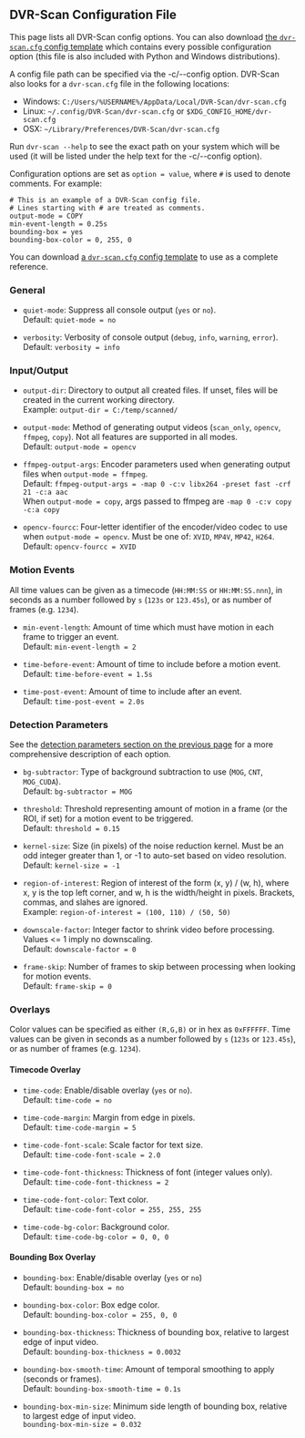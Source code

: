 
## DVR-Scan Configuration File

This page lists all DVR-Scan config options. You can also download [the `dvr-scan.cfg` config template](https://github.com/Breakthrough/DVR-Scan/blob/v1.5/dvr-scan.cfg) which contains every possible configuration option (this file is also included with Python and Windows distributions).

A config file path can be specified via the -c/--config option. DVR-Scan also looks for a `dvr-scan.cfg` file in the following locations:

 * Windows: `C:/Users/%USERNAME%/AppData/Local/DVR-Scan/dvr-scan.cfg`
 * Linux: `~/.config/DVR-Scan/dvr-scan.cfg` or `$XDG_CONFIG_HOME/dvr-scan.cfg`
 * OSX: `~/Library/Preferences/DVR-Scan/dvr-scan.cfg`

Run `dvr-scan --help` to see the exact path on your system which will be used (it will be listed under the help text for the -c/--config option).

Configuration options are set as `option = value`, where `#` is used to denote comments. For example:

```
# This is an example of a DVR-Scan config file.
# Lines starting with # are treated as comments.
output-mode = COPY
min-event-length = 0.25s
bounding-box = yes
bounding-box-color = 0, 255, 0
```

You can download [a `dvr-scan.cfg` config template](https://github.com/Breakthrough/DVR-Scan/blob/v1.5/dvr-scan.cfg) to use as a complete reference.


### General

 * `quiet-mode`: Suppress all console output (`yes` or `no`).
<br/>Default: `quiet-mode = no`

 * `verbosity`: Verbosity of console output (`debug`, `info`, `warning`, `error`).
<br/>Default: `verbosity = info`


### Input/Output

 * `output-dir`: Directory to output all created files. If unset, files will be created in the current working directory.
<br/>Example: `output-dir = C:/temp/scanned/`

 * `output-mode`: Method of generating output videos (`scan_only`, `opencv`, `ffmpeg`, `copy`). Not all features are supported in all modes.
<br/>Default: `output-mode = opencv`

 * `ffmpeg-output-args`: Encoder parameters used when generating output files when `output-mode = ffmpeg`.
<br/>Default: `ffmpeg-output-args = -map 0 -c:v libx264 -preset fast -crf 21 -c:a aac`
<br/>When `output-mode = copy`, args passed to ffmpeg are `-map 0 -c:v copy -c:a copy`

 * `opencv-fourcc`: Four-letter identifier of the encoder/video codec to use when `output-mode = opencv`. Must be one of: `XVID`, `MP4V`, `MP42`, `H264`.
<br/>Default: `opencv-fourcc = XVID`


### Motion Events

All time values can be given as a timecode (`HH:MM:SS` or `HH:MM:SS.nnn`), in seconds as a number followed by `s` (`123s` or `123.45s`), or as number of frames (e.g. `1234`).

 * `min-event-length`: Amount of time which must have motion in each frame to trigger an event.
<br/>Default: `min-event-length = 2`

 * `time-before-event`: Amount of time to include before a motion event.
<br/>Default: `time-before-event = 1.5s`

 * `time-post-event`: Amount of time to include after an event.
<br/>Default: `time-post-event = 2.0s`


### Detection Parameters

See the [detection parameters section on the previous page](options.md#detection-parameters) for a more comprehensive description of each option.

 * `bg-subtractor`: Type of background subtraction to use (`MOG`, `CNT`, `MOG_CUDA`).
<br/>Default: `bg-subtractor = MOG`

 * `threshold`: Threshold representing amount of motion in a frame (or the ROI, if set) for a motion event to be triggered.
<br/>Default: `threshold = 0.15`

 * `kernel-size`: Size (in pixels) of the noise reduction kernel. Must be an odd integer greater than 1, or -1 to auto-set based on video resolution.
<br/>Default: `kernel-size = -1`

 * `region-of-interest`: Region of interest of the form (x, y) / (w, h), where x, y is the top left corner, and w, h is the width/height in pixels. Brackets, commas, and slahes are ignored.
<br/>Example: `region-of-interest = (100, 110) / (50, 50)`

 * `downscale-factor`: Integer factor to shrink video before processing. Values <= 1 imply no downscaling.
<br/>Default: `downscale-factor = 0`

 * `frame-skip`: Number of frames to skip between processing when looking for motion events.
<br/>Default: `frame-skip = 0`


### Overlays

Color values can be specified as either `(R,G,B)` or in hex as `0xFFFFFF`. Time values can be given in seconds as a number followed by `s` (`123s` or `123.45s`), or as number of frames (e.g. `1234`).

#### Timecode Overlay

 * `time-code`: Enable/disable overlay (`yes` or `no`).
<br/>Default: `time-code = no`

 * `time-code-margin`: Margin from edge in pixels.
<br/>Default: `time-code-margin = 5`

 * `time-code-font-scale`: Scale factor for text size.
<br/>Default: `time-code-font-scale = 2.0`

 * `time-code-font-thickness`: Thickness of font (integer values only).
<br/>Default: `time-code-font-thickness = 2`

 * `time-code-font-color`: Text color.
<br/>Default: `time-code-font-color = 255, 255, 255`

 * `time-code-bg-color`: Background color.
<br/>Default: `time-code-bg-color = 0, 0, 0`

#### Bounding Box Overlay

 * `bounding-box`: Enable/disable overlay (`yes` or `no`)
<br/>Default: `bounding-box = no`

 * `bounding-box-color`: Box edge color.
<br/>Default: `bounding-box-color = 255, 0, 0`

 * `bounding-box-thickness`: Thickness of bounding box, relative to largest edge of input video.
<br/>Default: `bounding-box-thickness = 0.0032`

 * `bounding-box-smooth-time`: Amount of temporal smoothing to apply (seconds or frames).
<br/>Default: `bounding-box-smooth-time = 0.1s`

 * `bounding-box-min-size`: Minimum side length of bounding box, relative to largest edge of input video.
<br/>`bounding-box-min-size = 0.032`
